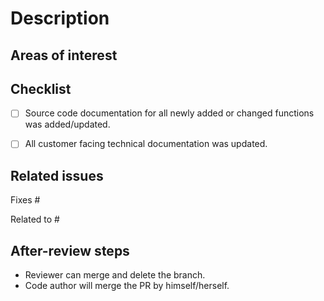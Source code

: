 # Description

<!--- A summary of the changes that this PR introduces. -->

## Areas of interest

<!--- Which parts of the code should code reviwer check?  -->

## Checklist

<!--- Check items that you fullfilled, strikeout the ones that do not apply and write why  -->
- [ ] Source code documentation for all newly added or changed functions was added/updated.
- [ ] All customer facing technical documentation was updated.


## Related issues

<!--- Specify issues to which this PR is connected to. -->
Fixes #

Related to #

## After-review steps

<!--- Select one -->
* Reviewer can merge and delete the branch.
* Code author will merge the PR by himself/herself.
